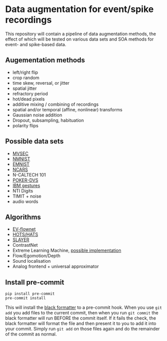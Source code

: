 # Data augmentation for event/spike recordings
This repository will contain a pipeline of data augmentation methods, the effect of which will be tested on various data sets and SOA methods for event- and spike-based data.

## Augementation methods
- left/right flip
- crop random
- time skew, reversal, or jitter
- spatial jitter
- refractory period
- hot/dead pixels
- additive mixing / combining of recordings
- spatial and/or temporal (affine, nonlinear) transforms
- Gaussian noise addition
- Dropout, subsampling, habituation
- polarity flips

## Possible data sets 
- [MVSEC](https://daniilidis-group.github.io/mvsec/)
- [NMNIST](https://www.garrickorchard.com/datasets/n-mnist)
- [EMNIST](https://www.nist.gov/node/1298471/emnist-dataset)
- [NCARS](https://www.prophesee.ai/dataset-n-cars/)
- N-CALTECH 101
- [POKER-DVS](http://www2.imse-cnm.csic.es/caviar/POKERDVS.html)
- [IBM gestures](http://www.research.ibm.com/dvsgesture/)
- NTI Digits
- TIMIT + noise
- audio words

## Algorithms
- [EV-flownet](https://arxiv.org/pdf/1802.06898.pdf)
- [HOTS/HATS](http://openaccess.thecvf.com/content_cvpr_2018/papers/Sironi_HATS_Histograms_of_CVPR_2018_paper.pdf)
- [SLAYER](https://papers.nips.cc/paper/7415-slayer-spike-layer-error-reassignment-in-time.pdf)
- ContrastNet
- Extreme Learning Machine, [possible implementation](https://www.ncbi.nlm.nih.gov/pubmed/31251192)
- Flow/Egomotion/Depth
- Sound localisation
- Analog frontend + universal approximator

## Install pre-commit

```
pip install pre-commit
pre-commit install
```

This will install the [black formatter](https://black.readthedocs.io/en/stable/) to a pre-commit hook. When you use ```git add``` you add files to the current commit, then when you run ```git commit``` the black formatter will run BEFORE the commit itself. If it fails the check, the black formatter will format the file and then present it to you to add it into your commit. Simply run ```git add``` on those files again and do the remainder of the commit as normal.
